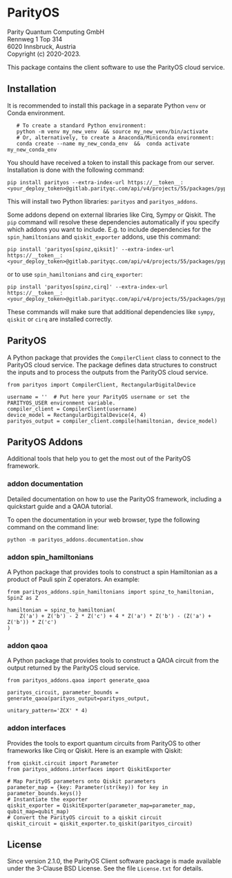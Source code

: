 # ParityOS
Parity Quantum Computing GmbH  
Rennweg 1 Top 314  
6020 Innsbruck, Austria  
Copyright (c) 2020-2023.

This package contains the client software to use the ParityOS cloud service. 

## Installation
It is recommended to install this package in a separate Python `venv` or Conda environment.
```commandline
   # To create a standard Python environment:
   python -m venv my_new_venv  && source my_new_venv/bin/activate
   # Or, alternatively, to create a Anaconda/Miniconda environment:
   conda create --name my_new_conda_env  &&  conda activate my_new_conda_env
```

You should have received a token to install this package from our server. 
Installation is done with the following command:
```commandline
pip install parityos --extra-index-url https://__token__:<your_deploy_token>@gitlab.parityqc.com/api/v4/projects/55/packages/pypi/simple
```
This will install two Python libraries: `parityos` and `parityos_addons`.

Some addons depend on external libraries like Cirq, Sympy or Qiskit. 
The `pip` command will resolve these dependencies automatically if you specify which addons you 
want to include. E.g. to include dependencies for the `spin_hamiltonians` and `qiskit_exporter` 
addons, use this command:
```commandline
pip install 'parityos[spinz,qiksit]' --extra-index-url https://__token__:<your_deploy_token>@gitlab.parityqc.com/api/v4/projects/55/packages/pypi/simple
```
or to use `spin_hamiltonians` and `cirq_exporter`: 
```commandline
pip install 'parityos[spinz,cirq]' --extra-index-url https://__token__:<your_deploy_token>@gitlab.parityqc.com/api/v4/projects/55/packages/pypi/simple
```
These commands will make sure that additional dependencies like `sympy`, `qiskit` or `cirq` 
are installed correctly.


## ParityOS
A Python package that provides the `CompilerClient` class to connect to 
the ParityOS cloud service. The package defines data structures to construct
the inputs and to process the outputs from the ParityOS cloud service.

    from parityos import CompilerClient, RectangularDigitalDevice

    username = ''  # Put here your ParityOS username or set the PARITYOS_USER environment variable.
    compiler_client = CompilerClient(username)
    device_model = RectangularDigitalDevice(4, 4)
    parityos_output = compiler_client.compile(hamiltonian, device_model)

## ParityOS Addons
Additional tools that help you to get the most out of the ParityOS framework. 

### addon documentation
Detailed documentation on how to use the ParityOS framework, including a 
quickstart guide and a QAOA tutorial.

To open the documentation in your web browser, type the following command
on the command line:

    python -m parityos_addons.documentation.show

### addon spin_hamiltonians
A Python package that provides tools to construct a spin Hamiltonian as a product
of Pauli spin Z operators. An example:

    from parityos_addons.spin_hamiltonians import spinz_to_hamiltonian, SpinZ as Z

    hamiltonian = spinz_to_hamiltonian(
        Z('a') + Z('b') - 2 * Z('c') + 4 * Z('a') * Z('b') - (Z('a') + Z('b')) * Z('c')
    ) 

### addon qaoa
A Python package that provides tools to construct a QAOA circuit from the 
output returned by the ParityOS cloud service.

    from parityos_addons.qaoa import generate_qaoa

    parityos_circuit, parameter_bounds = generate_qaoa(parityos_output=parityos_output,
                                                       unitary_pattern='ZCX' * 4)

### addon interfaces
Provides the tools to export quantum circuits from ParityOS to other 
frameworks like Cirq or Qiskit. Here is an example with Qiskit:

    from qiskit.circuit import Parameter
    from parityos_addons.interfaces import QiskitExporter

    # Map ParityOS parameters onto Qiskit parameters
    parameter_map = {key: Parameter(str(key)) for key in parameter_bounds.keys()}
    # Instantiate the exporter
    qiskit_exporter = QiskitExporter(parameter_map=parameter_map, qubit_map=qubit_map)
    # Convert the ParityOS circuit to a qiskit circuit
    qiskit_circuit = qiskit_exporter.to_qiskit(parityos_circuit)

## License
Since version 2.1.0, the ParityOS Client software package is made available 
under the 3-Clause BSD License. See the file `License.txt` for details.
 